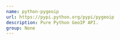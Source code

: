 ```yaml
---
name: python-pygeoip
url: https://pypi.python.org/pypi/pygeoip
description: Pure Python GeoIP API.
group: None
---
```

